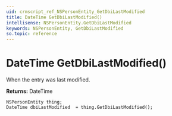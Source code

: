 ```yaml
---
uid: crmscript_ref_NSPersonEntity_GetDbiLastModified
title: DateTime GetDbiLastModified()
intellisense: NSPersonEntity.GetDbiLastModified
keywords: NSPersonEntity, GetDbiLastModified
so.topic: reference
---
```


# DateTime GetDbiLastModified()

When the entry was last modified.

**Returns:** DateTime

```crmscript
NSPersonEntity thing;
DateTime dbiLastModified  = thing.GetDbiLastModified();
```

